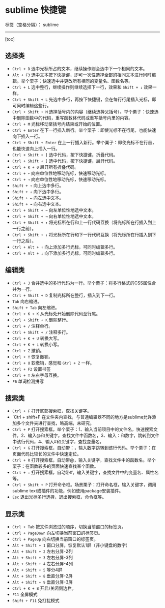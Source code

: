 ﻿# sublime 快捷键

标签（空格分隔）： sublime

---

[toc]

## 选择类

- `Ctrl + D` 选中光标所占的文本，继续操作则会选中下一个相同的文本。
- `Alt + F3` 选中文本按下快捷键，即可一次性选择全部的相同文本进行同时编辑。举个栗子：快速选中并更改所有相同的变量名、函数名等。
- `Ctrl + L` 选中整行，继续操作则继续选择下一行，效果和 `Shift + ↓` 效果一样。
- `Ctrl + Shift + L` 先选中多行，再按下快捷键，会在每行行尾插入光标，即可同时编辑这些行。
- `Ctrl + Shift + M` 选择括号内的内容（继续选择父括号）。举个栗子：快速选中删除函数中的代码，重写函数体代码或重写括号内里的内容。
- `Ctrl + M` 光标移动至括号内结束或开始的位置。
- `Ctrl + Enter` 在下一行插入新行。举个栗子：即使光标不在行尾，也能快速向下插入一行。
- `Ctrl + Shift + Enter` 在上一行插入新行。举个栗子：即使光标不在行首，也能快速向上插入一行。
- `Ctrl + Shift + [` 选中代码，按下快捷键，折叠代码。
- `Ctrl + Shift + ]` 选中代码，按下快捷键，展开代码。
- `Ctrl + K + 0` 展开所有折叠代码。
- `Ctrl + ←` 向左单位性地移动光标，快速移动光标。
- `Ctrl + →` 向右单位性地移动光标，快速移动光标。
- `Shift + ↑` 向上选中多行。
- `Shift + ↓` 向下选中多行。
- `Shift + ←` 向左选中文本。
- `Shift + →` 向右选中文本。
- `Ctrl + Shift + ←` 向左单位性地选中文本。
- `Ctrl + Shift + →` 向右单位性地选中文本。
- `Ctrl + Shift + ↑` 将光标所在行和上一行代码互换（将光标所在行插入到上一行之前）。
- `Ctrl + Shift + ↓` 将光标所在行和下一行代码互换（将光标所在行插入到下一行之后）。
- `Ctrl + Alt + ↑` 向上添加多行光标，可同时编辑多行。
- `Ctrl + Alt + ↓` 向下添加多行光标，可同时编辑多行。

## 编辑类

- `Ctrl + J` 合并选中的多行代码为一行。举个栗子：将多行格式的CSS属性合并为一行。
- `Ctrl + Shift + D`  复制光标所在整行，插入到下一行。
- `Tab` 向右缩进。
- `Shift + Tab` 向左缩进。
- `Ctrl + K + K` 从光标处开始删除代码至行尾。
- `Ctrl + Shift + K` 删除整行。
- `Ctrl + /` 注释单行。
- `Ctrl + Shift + /` 注释多行。
- `Ctrl + K + U` 转换大写。
- `Ctrl + K + L` 转换小写。
- `Ctrl + Z` 撤销。
- `Ctrl + Y` 恢复撤销。
- `Ctrl + U` 软撤销，感觉和 `Gtrl + Z` 一样。
- `Ctrl + F2` 设置书签
- `Ctrl + T` 左右字母互换。
- `F6` 单词检测拼写

## 搜索类

- `Ctrl + F` 打开底部搜索框，查找关键字。
- `Ctrl + shift+F 在文件夹内查找，与普通编辑器不同的地方是sublime允许添加多个文件夹进行查找，略高端，未研究。
- `Ctrl + P` 打开搜索框。举个栗子：1、输入当前项目中的文件名，快速搜索文件，2、输入@和关键字，查找文件中函数名，3、输入：和数字，跳转到文件中该行代码，4、输入#和关键字，查找变量名。
- `Ctrl + G` 打开搜索框，自动带：，输入数字跳转到该行代码。举个栗子：在页面代码比较长的文件中快速定位。
- `Ctrl + R` 打开搜索框，自动带@，输入关键字，查找文件中的函数名。举个栗子：在函数较多的页面快速查找某个函数。
- `Ctrl + :` 打开搜索框，自动带#，输入关键字，查找文件中的变量名、属性名等。
- `Ctrl + Shift + P` 打开命令框。场景栗子：打开命名框，输入关键字，调用sublime text或插件的功能，例如使用package安装插件。
- `Esc` 退出光标多行选择，退出搜索框，命令框等。

## 显示类

- `Ctrl + Tab` 按文件浏览过的顺序，切换当前窗口的标签页。
- `Ctrl + PageDown` 向左切换当前窗口的标签页。
- `Ctrl + PageUp` 向右切换当前窗口的标签页。
- `Alt + Shift + 1` 窗口分屏，恢复默认1屏（非小键盘的数字）
- `Alt + Shift + 2` 左右分屏-2列
- `Alt + Shift + 3` 左右分屏-3列
- `Alt + Shift + 4` 左右分屏-4列
- `Alt + Shift + 5` 等分4屏
- `Alt + Shift + 8` 垂直分屏-2屏
- `Alt + Shift + 9` 垂直分屏-3屏
- `Ctrl + K + B` 开启/关闭侧边栏。
- `F11` 全屏模式
- `Shift + F11` 免打扰模式